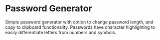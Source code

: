 # Password Generator
Simple password generator with option to change password length, and copy to clipboard functionality. Passwords have character highlighting to easily differentiate letters from numbers and symbols.
